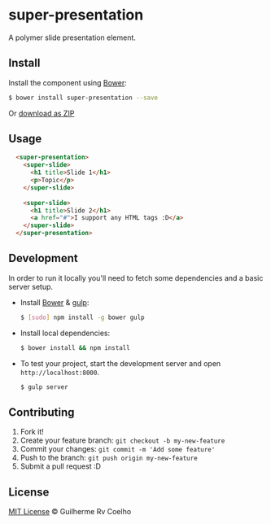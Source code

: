 # super-presentation

A polymer slide presentation element.

## Install

Install the component using [Bower](http://bower.io/):

```sh
$ bower install super-presentation --save
```

Or [download as ZIP](https://github.com/grvcoelho/super-presentation/archive/master.zip)

## Usage

```html
  <super-presentation>
    <super-slide>
      <h1 title>Slide 1</h1>
      <p>Topic</p>
    </super-slide>
    
    <super-slide>
      <h1 title>Slide 2</h1>
      <a href="#">I support any HTML tags :D</a>
    </super-slide>
  </super-presentation>
```
## Development

In order to run it locally you'll need to fetch some dependencies and a basic server setup.

* Install [Bower](http://bower.io/) & [gulp](http://gulpjs.com/):

    ```sh
    $ [sudo] npm install -g bower gulp
    ```

* Install local dependencies:

    ```sh
    $ bower install && npm install
    ```

* To test your project, start the development server and open `http://localhost:8000`.

    ```sh
    $ gulp server
    ```

## Contributing

1. Fork it!
2. Create your feature branch: `git checkout -b my-new-feature`
3. Commit your changes: `git commit -m 'Add some feature'`
4. Push to the branch: `git push origin my-new-feature`
5. Submit a pull request :D

## License

[MIT License](http://grvcoelho.mit-license.org/) © Guilherme Rv Coelho
